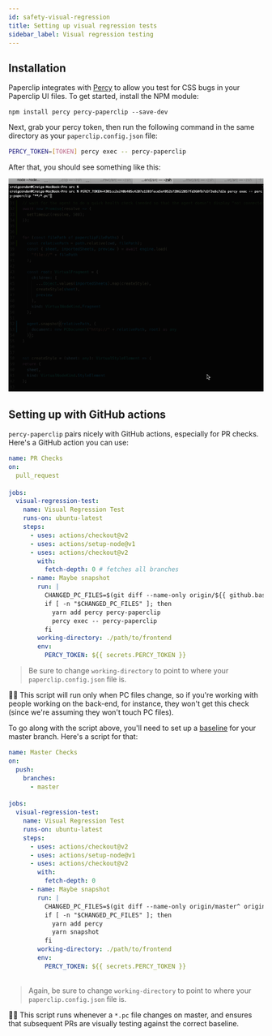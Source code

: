 ```yaml
---
id: safety-visual-regression
title: Setting up visual regression tests
sidebar_label: Visual regression testing
---
```


## Installation

Paperclip integrates with [Percy](https://percy.io) to allow you test for CSS bugs in your Paperclip UI files. To get started, install the NPM module:

```
npm install percy percy-paperclip --save-dev
```

Next, grab your percy token, then run the following command in the same directory as your `paperclip.config.json` file:


```bash
PERCY_TOKEN=[TOKEN] percy exec -- percy-paperclip
```

After that, you should see something like this:

![Percy demo](/img/snapshot.gif)


## Setting up with GitHub actions

`percy-paperclip` pairs nicely with GitHub actions, especially for PR checks. Here's a GitHub action you can use: 

```yml
name: PR Checks
on:  
  pull_request

jobs:
  visual-regression-test:
    name: Visual Regression Test
    runs-on: ubuntu-latest
    steps:
      - uses: actions/checkout@v2
      - uses: actions/setup-node@v1
      - uses: actions/checkout@v2
        with:
          fetch-depth: 0 # fetches all branches
      - name: Maybe snapshot
        run: |
          CHANGED_PC_FILES=$(git diff --name-only origin/${{ github.base_ref }} origin/${{ github.head_ref }} -- "./**/*.pc")
          if [ -n "$CHANGED_PC_FILES" ]; then
            yarn add percy percy-paperclip
            percy exec -- percy-paperclip
          fi
        working-directory: ./path/to/frontend
        env: 
          PERCY_TOKEN: ${{ secrets.PERCY_TOKEN }}
```

> Be sure to change `working-directory` to point to where your `paperclip.config.json` file is. 

☝🏻 This script will run only when PC files change, so if you're working with people working on the back-end, for instance, they won't get this check (since we're assuming they won't touch PC files). 

To go along with the script above, you'll need to set up a [baseline](https://docs.percy.io/docs/baseline-picking-logic) for your master branch. Here's a script for that:

```yml
name: Master Checks
on:
  push:
    branches:
      - master
    
jobs:
  visual-regression-test:
    name: Visual Regression Test
    runs-on: ubuntu-latest
    steps:
      - uses: actions/checkout@v2
      - uses: actions/setup-node@v1
      - uses: actions/checkout@v2
        with:
          fetch-depth: 0
      - name: Maybe snapshot
        run: |
          CHANGED_PC_FILES=$(git diff --name-only origin/master^ origin/master -- "./**/*.pc")
          if [ -n "$CHANGED_PC_FILES" ]; then
            yarn add percy
            yarn snapshot
          fi
        working-directory: ./path/to/frontend
        env: 
          PERCY_TOKEN: ${{ secrets.PERCY_TOKEN }}
          
```

> Again, be sure to change `working-directory` to point to where your `paperclip.config.json` file is. 

☝🏻 This script runs whenever a `*.pc` file changes on master, and ensures that subsequent PRs are visually testing against the correct baseline.


